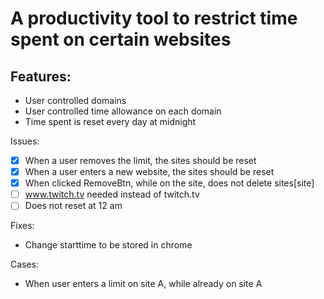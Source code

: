 # A productivity tool to restrict time spent on certain websites

## Features:
- User controlled domains
- User controlled time allowance on each domain
- Time spent is reset every day at midnight


Issues:
- [X] When a user removes the limit, the sites should be reset
- [X] When a user enters a new website, the sites should be reset
- [X] When clicked RemoveBtn, while on the site, does not delete sites[site]
- [ ] www.twitch.tv needed instead of twitch.tv
- [ ] Does not reset at 12 am

Fixes:
- Change starttime to be stored in chrome

Cases:
- When user enters a limit on site A, while already on site A
